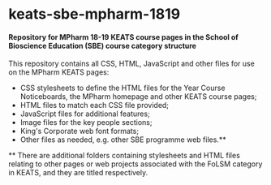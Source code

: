 # keats-sbe-mpharm-1819
<h4>Repository for MPharm 18-19 KEATS course pages in the School of Bioscience Education (SBE) course category structure</h4>
<p>This repository contains all CSS, HTML, JavaScript and other files for use on the MPharm KEATS pages:</p>
<ul>
  <li>CSS stylesheets to define the HTML files for the Year Course Noticeboards, the MPharm homepage and other KEATS course pages;</li>
  <li>HTML files to match each CSS file provided;</li>
  <li>JavaScript files for additional features;</li>
  <li>Image files for the key people sections;</li>
  <li>King's Corporate web font formats;</li>
  <li>Other files as needed, e.g. other SBE programme web files.**</li>
</ul>
<p>** There are additional folders containing stylesheets and HTML files relating to other pages or web projects associated with the FoLSM category in KEATS, and they are titled respectively.</p>
